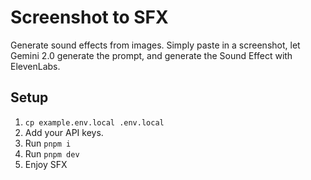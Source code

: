 # Screenshot to SFX

Generate sound effects from images. Simply paste in a screenshot, let Gemini 2.0 generate the prompt, and generate the Sound Effect with ElevenLabs.

## Setup

1. `cp example.env.local .env.local`
1. Add your API keys.
1. Run `pnpm i`
1. Run `pnpm dev`
1. Enjoy SFX

